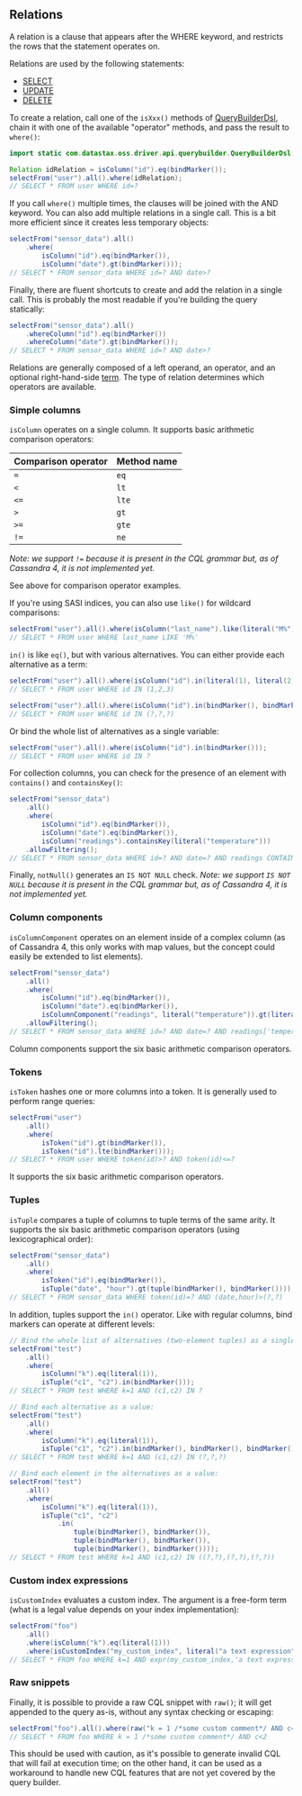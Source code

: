 ## Relations

A relation is a clause that appears after the WHERE keyword, and restricts the rows that the
statement operates on.

Relations are used by the following statements:

* [SELECT](../select/) 
* [UPDATE](../update/)
* [DELETE](../delete/)

To create a relation, call one of the `isXxx()` methods of [QueryBuilderDsl], chain it with one of
the available "operator" methods, and pass the result to `where()`:

```java
import static com.datastax.oss.driver.api.querybuilder.QueryBuilderDsl.*;

Relation idRelation = isColumn("id").eq(bindMarker());
selectFrom("user").all().where(idRelation);
// SELECT * FROM user WHERE id=?
```

If you call `where()` multiple times, the clauses will be joined with the AND keyword. You can also
add multiple relations in a single call. This is a bit more efficient since it creates less
temporary objects: 

```java
selectFrom("sensor_data").all()
    .where(
        isColumn("id").eq(bindMarker()),
        isColumn("date").gt(bindMarker()));
// SELECT * FROM sensor_data WHERE id=? AND date>?
```

Finally, there are fluent shortcuts to create and add the relation in a single call. This is
probably the most readable if you're building the query statically:

```java
selectFrom("sensor_data").all()
    .whereColumn("id").eq(bindMarker())
    .whereColumn("date").gt(bindMarker());
// SELECT * FROM sensor_data WHERE id=? AND date>?
```

Relations are generally composed of a left operand, an operator, and an optional right-hand-side
[term](../term/). The type of relation determines which operators are available.
 
### Simple columns

`isColumn` operates on a single column. It supports basic arithmetic comparison operators:

| Comparison operator | Method name |
|---------------------|-------------|
| `=`                 | `eq`        |
| `<`                 | `lt`        |
| `<=`                | `lte`       |
| `>`                 | `gt`        |
| `>=`                | `gte`       |
| `!=`                | `ne`        |

*Note: we support `!=` because it is present in the CQL grammar but, as of Cassandra 4, it is not
implemented yet.*

See above for comparison operator examples.

If you're using SASI indices, you can also use `like()` for wildcard comparisons:

```java
selectFrom("user").all().where(isColumn("last_name").like(literal("M%")));
// SELECT * FROM user WHERE last_name LIKE 'M%'
```

`in()` is like `eq()`, but with various alternatives. You can either provide each alternative as a
term:

```java
selectFrom("user").all().where(isColumn("id").in(literal(1), literal(2), literal(3)));
// SELECT * FROM user WHERE id IN (1,2,3)

selectFrom("user").all().where(isColumn("id").in(bindMarker(), bindMarker(), bindMarker()));
// SELECT * FROM user WHERE id IN (?,?,?)
```

Or bind the whole list of alternatives as a single variable:

```java
selectFrom("user").all().where(isColumn("id").in(bindMarker()));
// SELECT * FROM user WHERE id IN ?
```

For collection columns, you can check for the presence of an element with `contains()` and
`containsKey()`:

```java
selectFrom("sensor_data")
    .all()
    .where(
        isColumn("id").eq(bindMarker()),
        isColumn("date").eq(bindMarker()),
        isColumn("readings").containsKey(literal("temperature")))
    .allowFiltering();
// SELECT * FROM sensor_data WHERE id=? AND date=? AND readings CONTAINS KEY 'temperature' ALLOW FILTERING
```

Finally, `notNull()` generates an `IS NOT NULL` check. *Note: we support `IS NOT NULL` because it is
present in the CQL grammar but, as of Cassandra 4, it is not implemented yet.*

### Column components

`isColumnComponent` operates on an element inside of a complex column (as of Cassandra 4, this only
works with map values, but the concept could easily be extended to list elements).

```java
selectFrom("sensor_data")
    .all()
    .where(
        isColumn("id").eq(bindMarker()),
        isColumn("date").eq(bindMarker()),
        isColumnComponent("readings", literal("temperature")).gt(literal(65)))
    .allowFiltering();
// SELECT * FROM sensor_data WHERE id=? AND date=? AND readings['temperature']>65 ALLOW FILTERING
```

Column components support the six basic arithmetic comparison operators.

### Tokens

`isToken` hashes one or more columns into a token. It is generally used to perform range queries:

```java
selectFrom("user")
    .all()
    .where(
        isToken("id").gt(bindMarker()),
        isToken("id").lte(bindMarker()));
// SELECT * FROM user WHERE token(id)>? AND token(id)<=?
```

It supports the six basic arithmetic comparison operators.

### Tuples

`isTuple` compares a tuple of columns to tuple terms of the same arity. It supports the six basic
arithmetic comparison operators (using lexicographical order):

```java
selectFrom("sensor_data")
    .all()
    .where(
        isToken("id").eq(bindMarker()),
        isTuple("date", "hour").gt(tuple(bindMarker(), bindMarker())));
// SELECT * FROM sensor_data WHERE token(id)=? AND (date,hour)>(?,?)
```

In addition, tuples support the `in()` operator. Like with regular columns, bind markers can operate
at different levels:

```java
// Bind the whole list of alternatives (two-element tuples) as a single value:
selectFrom("test")
    .all()
    .where(
        isColumn("k").eq(literal(1)),
        isTuple("c1", "c2").in(bindMarker()));
// SELECT * FROM test WHERE k=1 AND (c1,c2) IN ?

// Bind each alternative as a value:
selectFrom("test")
    .all()
    .where(
        isColumn("k").eq(literal(1)),
        isTuple("c1", "c2").in(bindMarker(), bindMarker(), bindMarker()));
// SELECT * FROM test WHERE k=1 AND (c1,c2) IN (?,?,?)

// Bind each element in the alternatives as a value:
selectFrom("test")
    .all()
    .where(
        isColumn("k").eq(literal(1)),
        isTuple("c1", "c2")
            .in(
                tuple(bindMarker(), bindMarker()),
                tuple(bindMarker(), bindMarker()),
                tuple(bindMarker(), bindMarker())));
// SELECT * FROM test WHERE k=1 AND (c1,c2) IN ((?,?),(?,?),(?,?))
```

### Custom index expressions

`isCustomIndex` evaluates a custom index. The argument is a free-form term (what is a legal value
depends on your index implementation):

```java
selectFrom("foo")
    .all()
    .where(isColumn("k").eq(literal(1)))
    .where(isCustomIndex("my_custom_index", literal("a text expression")));
// SELECT * FROM foo WHERE k=1 AND expr(my_custom_index,'a text expression')
```

### Raw snippets

Finally, it is possible to provide a raw CQL snippet with `raw()`; it will get appended to the query
as-is, without any syntax checking or escaping:

```java
selectFrom("foo").all().where(raw("k = 1 /*some custom comment*/ AND c<2"));
// SELECT * FROM foo WHERE k = 1 /*some custom comment*/ AND c<2
```

This should be used with caution, as it's possible to generate invalid CQL that will fail at
execution time; on the other hand, it can be used as a workaround to handle new CQL features that
are not yet covered by the query builder.

[QueryBuilderDsl]: http://docs.datastax.com/en/drivers/java/4.0/com/datastax/oss/driver/api/query-builder/QueryBuilderDsl.html
